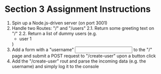 # Section 3 Assignment Instructions
1. Spin up a Node.js-driven server (on port 3001)
2. Handle two Routes: "/" and "/users"
    2.1. Return some greeting text on "/"
    2.2. Return a list of dummy users (e.g. <ul><li>user 1</li></ul>)
3. Add a form with a "username" <input> to the "/" page and submit a POST request to "/create-user" upon a button click
4. Add the "/create-user" rout and parse the incoming data (e.g. the username) and simply log it to the console